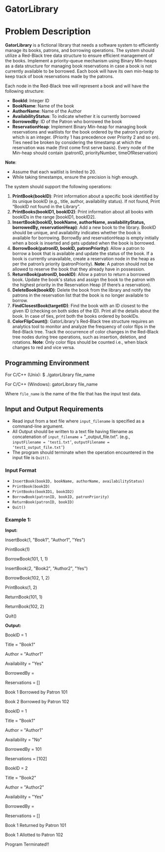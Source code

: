 # GatorLibrary

# Problem Description

**GatorLibrary** is a fictional library that needs a software system to efficiently manage its books, patrons, and borrowing operations. The system should utilize a Red-Black tree data structure to ensure efficient management of the books. Implement a priority-queue mechanism using Binary Min-heaps as a data structure for managing book reservations in case a book is not currently available to be borrowed. Each book will have its own min-heap to keep track of book reservations made by the patrons. 

Each node in the Red-Black tree will represent a book and will have the following structure:
- **BookId**: Integer ID
- **BookName**: Name of the book
- **AuthorName**: Name of the Author
- **AvailabilityStatus**: To indicate whether it is currently borrowed
- **BorrowedBy**: ID of the Patron who borrowed the book
- **ReservationHeap**: Implement Binary Min-heap for managing book reservations and waitlists for the book ordered by the patron’s priority which is an integer. (Priority 1 has precedence over Priority 2 and so on). Ties need be broken by considering the timestamp at which the reservation was made (first come first serve basis). Every node of the Min-heap should contain (patronID, priorityNumber, timeOfReservation)

**Note**: 
- Assume that each waitlist is limited to 20.
- While taking timestamps, ensure the precision is high enough.

The system should support the following operations:
1. **PrintBook(bookID)**: Print information about a specific book identified by its unique bookID (e.g., title, author, availability status). If not found, Print “BookID not found in the Library”.
2. **PrintBooks(bookID1, bookID2)**: Print information about all books with bookIDs in the range [bookID1, bookID2].
3. **InsertBook(bookID, bookName, authorName, availabilityStatus, borrowedBy, reservationHeap)**: Add a new book to the library. BookID should be unique, and availability indicates whether the book is available for borrowing. BorrowBy and reservationHeap is empty initially when a book is inserted and gets updated when the book is borrowed.
4. **BorrowBook(patronID, bookID, patronPriority)**: Allow a patron to borrow a book that is available and update the status of the book. If a book is currently unavailable, create a reservation node in the heap as per the patron’s priority (patronPriority). 
   **Note**: A patron should not be allowed to reserve the book that they already have in possession.
5. **ReturnBook(patronID, bookID)**: Allow a patron to return a borrowed book. Update the book's status and assign the book to the patron with the highest priority in the Reservation Heap (if there’s a reservation).
6. **DeleteBook(bookID)**: Delete the book from the library and notify the patrons in the reservation list that the book is no longer available to borrow.
7. **FindClosestBook(targetID)**: Find the book with an ID closest to the given ID (checking on both sides of the ID). Print all the details about the book. In case of ties, print both the books ordered by bookIDs.
8. **ColorFlipCount()**: GatorLibrary's Red-Black tree structure requires an analytics tool to monitor and analyze the frequency of color flips in the Red-Black tree. Track the occurrence of color changes in the Red-Black tree nodes during tree operations, such as insertion, deletion, and rotations. 
   **Note**: Only color flips should be counted i.e., when black changes to red and vice versa.

## Programming Environment

For C/C++ (Unix):
$ ./gatorLibrary file_name

For C/C++ (Windows):
gatorLibrary file_name

Where `file_name` is the name of the file that has the input test data.

## Input and Output Requirements

- Read input from a text file where `input_filename` is specified as a command-line argument.
- All Output should be written to a text file having filename as concatenation of `input_filename` + "_output_file.txt". (e.g., `inputFilename = ‘test1.txt’`, `outputFilename = ‘test1_output_file.txt’`)
- The program should terminate when the operation encountered in the input file is `Quit()`.

### Input Format
- `InsertBook(bookID, bookName, authorName, availabilityStatus)`
- `PrintBook(bookID)`
- `PrintBooks(bookID1, bookID2)`
- `BorrowBook(patronID, bookID, patronPriority)`
- `ReturnBook(patronID, bookID)`
- `Quit()`

### Example 1:
**Input:**

InsertBook(1, "Book1", "Author1", "Yes")

PrintBook(1)

BorrowBook(101, 1, 1)

InsertBook(2, "Book2", "Author2", "Yes")

BorrowBook(102, 1, 2)

PrintBooks(1, 2)

ReturnBook(101, 1)

ReturnBook(102, 2)

Quit()

**Output:**

BookID = 1

Title = "Book1"

Author = "Author1"

Availability = "Yes"

BorrowedBy =

Reservations = []

Book 1 Borrowed by Patron 101

Book 2 Borrowed by Patron 102

BookID = 1

Title = "Book1"

Author = "Author1"

Availability = "No"

BorrowedBy = 101

Reservations = [102]

BookID = 2

Title = "Book2"

Author = "Author2"

Availability = "Yes"

BorrowedBy =

Reservations = []

Book 1 Returned by Patron 101

Book 1 Allotted to Patron 102

Program Terminated!!
